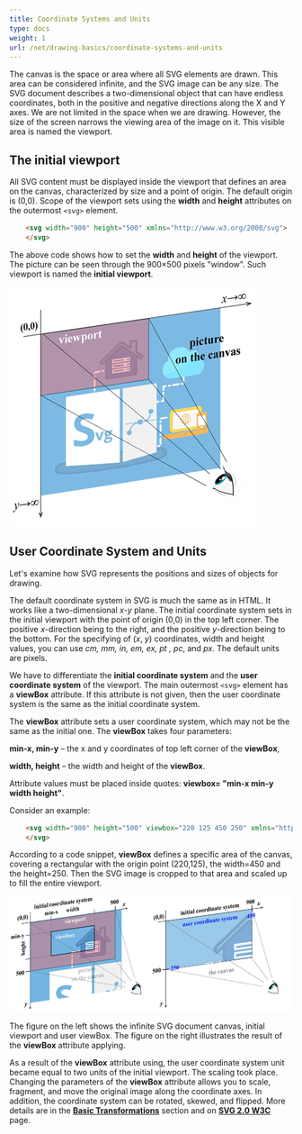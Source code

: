 ```yaml
---
title: Coordinate Systems and Units
type: docs
weight: 1
url: /net/drawing-basics/coordinate-systems-and-units
---
```

<link href="./../../style.css" rel="stylesheet" type="text/css" />
The canvas is the space or area where all SVG elements are drawn. This area can be considered infinite, and the SVG image can be any size. The SVG document describes a two-dimensional object that can have endless coordinates, both in the positive and negative directions along the X and Y axes. We are not limited in the space when we are drawing. However, the size of the screen narrows the viewing area of the image on it. This visible area is named the viewport. 

 

## **The initial viewport**

All SVG content must be displayed inside the viewport that defines an area on the canvas, characterized by size and a point of origin. The default origin is (0,0). Scope of the viewport sets using the **width** and **height** attributes on the outermost  `<svg>` element. 
```html {linenos=inline,linenostart=1, hl_lines=[""]}
    <svg width="900" height="500" xmlns="http://www.w3.org/2000/svg">
    </svg> 
```
The above code shows how to set the **width** and **height** of the viewport. The picture can be seen through the 900×500 pixels "window". Such viewport is named the **initial viewport**. 

 ![The canvas and initial viewport](viewport1_1.png#center)


## **User Coordinate System and Units** 

Let's examine how SVG represents the positions and sizes of objects for drawing. 

The default coordinate system in SVG is much the same as in HTML. It works like a two-dimensional *x-y* plane. The initial coordinate system sets in the initial viewport with the point of origin (0,0) in the top left corner. The positive *x*-direction being to the right, and the positive *y*-direction being to the bottom. For the specifying of (*x*, *y*) coordinates, width and height values, you can use *cm, mm, in, em, ex, pt , pc*, and *px*. The default units are pixels. 

We have to differentiate the **initial coordinate system** and the **user coordinate system** of the viewport. The main outermost `<svg>` element has a **viewBox** attribute. If this attribute is not given, then the user coordinate system is the same as the initial coordinate system. 

The **viewBox** attribute sets a user coordinate system, which may not be the same as the initial one. The **viewBox** takes four parameters: 

**min-x, min-y** – the x and y coordinates of top left corner of the **viewBox**, 

**width, height** – the width and height of the **viewBox**. 

Attribute values must be placed inside quotes: **viewbox= "min-x min-y width height"**. 

Consider an example: 
```html {linenos=inline,linenostart=1, hl_lines=[""]}
    <svg width="900" height="500" viewbox="220 125 450 250" xmlns="http://www.w3.org/2000/svg">
    </svg> 
```
According to a code snippet, **viewBox** defines a specific area of the canvas, covering a rectangular with the origin point (220,125), the width=450 and the height=250. Then the SVG image is cropped to that area and scaled up to fill the entire viewport. 

![initial viewport and user viewbox](viewport2_1.png#center) 

The  figure on the left shows the infinite SVG document canvas, initial viewport and user viewBox.  The  figure on the right illustrates the result of the **viewBox** attribute applying.

As a result of the **viewBox** attribute using, the user coordinate system unit became equal to two units of the initial viewport. The scaling took place. 
Changing the parameters of the **viewBox** attribute allows you to scale, fragment, and move the original image along the coordinate axes. In addition, the coordinate system can be rotated, skewed, and flipped. More details are in the [**Basic Transformations**](/svg/net/drawing-basics/basic-transformations/) section and on [**SVG 2.0 W3C**](https://www.w3.org/TR/2018/CR-SVG2-20181004/coords.html) page.